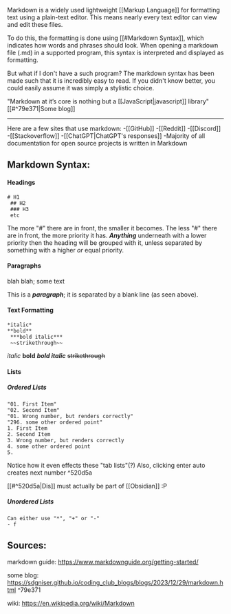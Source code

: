 
Markdown is a widely used lightweight [[Markup Language]] for formatting text using a plain-text editor. This means nearly every text editor can view and edit these files.

To do this, the formatting is done using [[#Markdown Syntax]], which indicates how words and phrases should look. When opening a markdown file (.md) in a supported program, this syntax is interpreted and displayed as formatting. 

But what if I don't have a such program?
The markdown syntax has been made such that it is incredibly easy to read. If you didn't know better, you could easily assume it was simply a stylistic choice.

"Markdown at it’s core is nothing but a [[JavaScript|javascript]] library" [[#^79e371|Some blog]]

__________________________________________________________________________

Here are a few sites that use markdown:
	-[[GitHub]]
	 -[[Reddit]]
	 -[[Discord]]
	 -[[Stackoverflow]]
	 -[[ChatGPT|ChatGPT's responses]]
	 -Majority of all documentation for open source projects is written in Markdown

## Markdown Syntax:

#### Headings
	# H1
	 ## H2
	 ### H3
	 etc
The more "#" there are in front, the smaller it becomes.
The less "#" there are in front, the more priority it has. ***Anything*** underneath with a lower priority then the heading will be grouped with it, unless separated by something with a higher *or* equal priority.
#### Paragraphs
blah blah; some text

This is a ***paragraph***; it is separated by a blank line (as seen above).
#### Text Formatting
	*italic*
	**bold**
	 ***bold italic***
	 ~~strikethrough~~
*italic*
**bold**
***bold italic***
~~strikethrough~~
#### Lists

##### Ordered Lists
	"01. First Item"
	"02. Second Item"
	"01. Wrong number, but renders correctly"
	"296. some other ordered point"
	1. First Item
	2. Second Item
	3. Wrong number, but renders correctly
	4. some other ordered point
	5. 
Notice how it even effects these "tab lists"(?)
Also, clicking enter auto creates next number ^520d5a

[[#^520d5a|Dis]] must actually be part of [[Obsidian]] :P 
##### Unordered Lists
	Can either use "*", "+" or "-"
	- f
## Sources:

markdown guide:
https://www.markdownguide.org/getting-started/

some blog:
https://sdgniser.github.io/coding_club_blogs/blogs/2023/12/29/markdown.html ^79e371

wiki:
https://en.wikipedia.org/wiki/Markdown
